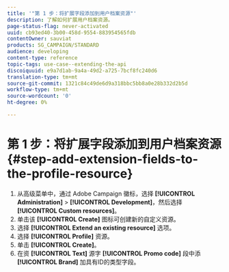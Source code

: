 ```yaml
---
title: '"第 1 步：将扩展字段添加到用户档案资源"'
description: 了解如何扩展用户档案资源。
page-status-flag: never-activated
uuid: cb93ed40-3b00-458d-9554-883954565fdb
contentOwner: sauviat
products: SG_CAMPAIGN/STANDARD
audience: developing
content-type: reference
topic-tags: use-case--extending-the-api
discoiquuid: e9a7d1ab-9a4a-49d2-a725-7bcf8fc240d6
translation-type: tm+mt
source-git-commit: 1321c84c49de6d9a318bbc5bb8a0e28b332d2b5d
workflow-type: tm+mt
source-wordcount: '0'
ht-degree: 0%

---
```



# 第 1 步：将扩展字段添加到用户档案资源{#step-add-extension-fields-to-the-profile-resource}

1. 从高级菜单中，通过 Adobe Campaign 徽标，选择 **[!UICONTROL Administration]** > **[!UICONTROL Development]**，然后选择 **[!UICONTROL Custom resources]**。
1. 单击该 **[!UICONTROL Create]** 图标可创建新的自定义资源。
1. 选择 **[!UICONTROL Extend an existing resource]** 选项。
1. 选择 **[!UICONTROL Profile]** 资源。
1. 单击 **[!UICONTROL Create]**。
1. 在资 **[!UICONTROL Text]** 源字 **[!UICONTROL Promo code]** 段中添 **[!UICONTROL Brand]** 加具有ID的类型字段。


